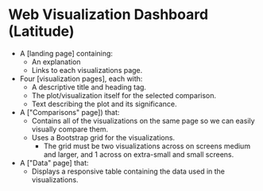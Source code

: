 # Web Visualization Dashboard (Latitude)

* A [landing page] containing:
  * An explanation
  * Links to each visualizations page. 
* Four [visualization pages], each with:
  * A descriptive title and heading tag.
  * The plot/visualization itself for the selected comparison.
  * Text describing the plot and its significance.
* A ["Comparisons" page]) that:
  * Contains all of the visualizations on the same page so we can easily visually compare them.
  * Uses a Bootstrap grid for the visualizations.
    * The grid must be two visualizations across on screens medium and larger, and 1 across on extra-small and small screens.
* A ["Data" page] that:
  * Displays a responsive table containing the data used in the visualizations.
